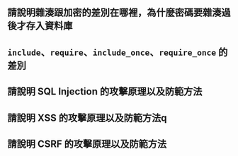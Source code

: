 ## 請說明雜湊跟加密的差別在哪裡，為什麼密碼要雜湊過後才存入資料庫


## `include`、`require`、`include_once`、`require_once` 的差別


## 請說明 SQL Injection 的攻擊原理以及防範方法


##  請說明 XSS 的攻擊原理以及防範方法q

## 請說明 CSRF 的攻擊原理以及防範方法